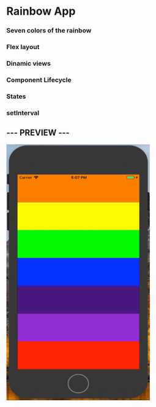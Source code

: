 # Rainbow App
### Seven colors of the rainbow
### Flex layout
### Dinamic views
### Component Lifecycle
### States
### setInterval

## --- PREVIEW ---
<img src="https://github.com/roniewill/RainbowApp/blob/master/img/RainbowApp.gif" width="375" height="667">